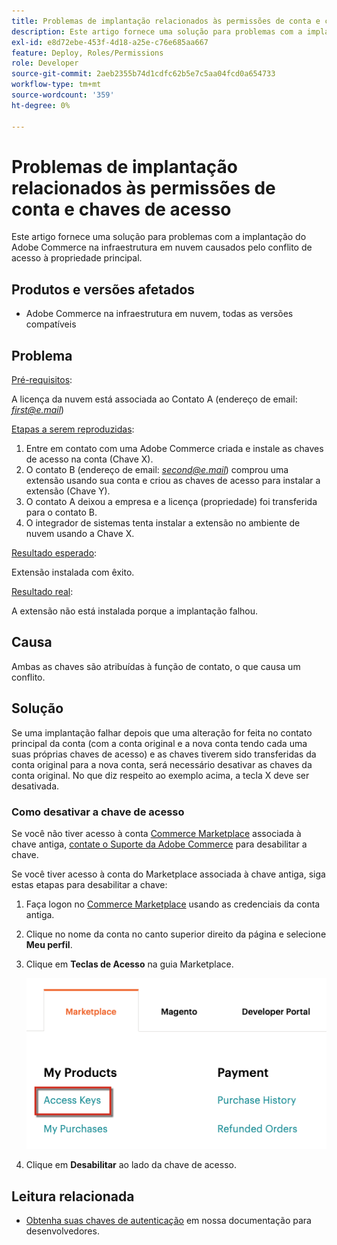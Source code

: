 ```yaml
---
title: Problemas de implantação relacionados às permissões de conta e chaves de acesso
description: Este artigo fornece uma solução para problemas com a implantação do Adobe Commerce na infraestrutura em nuvem causados pelo conflito de acesso à propriedade principal.
exl-id: e8d72ebe-453f-4d18-a25e-c76e685aa667
feature: Deploy, Roles/Permissions
role: Developer
source-git-commit: 2aeb2355b74d1cdfc62b5e7c5aa04fcd0a654733
workflow-type: tm+mt
source-wordcount: '359'
ht-degree: 0%

---
```


# Problemas de implantação relacionados às permissões de conta e chaves de acesso

Este artigo fornece uma solução para problemas com a implantação do Adobe Commerce na infraestrutura em nuvem causados pelo conflito de acesso à propriedade principal.

## Produtos e versões afetados

* Adobe Commerce na infraestrutura em nuvem, todas as versões compatíveis

## Problema

<u>Pré-requisitos</u>:

A licença da nuvem está associada ao Contato A (endereço de email: *<u>first@e.mail</u>*)

<u>Etapas a serem reproduzidas</u>:

1. Entre em contato com uma Adobe Commerce criada e instale as chaves de acesso na conta (Chave X).
1. O contato B (endereço de email: *<u>second@e.mail</u>*) comprou uma extensão usando sua conta e criou as chaves de acesso para instalar a extensão (Chave Y).
1. O contato A deixou a empresa e a licença (propriedade) foi transferida para o contato B.
1. O integrador de sistemas tenta instalar a extensão no ambiente de nuvem usando a Chave X.

<u>Resultado esperado</u>:

Extensão instalada com êxito.

<u>Resultado real</u>:

A extensão não está instalada porque a implantação falhou.

## Causa

Ambas as chaves são atribuídas à função de contato, o que causa um conflito.

## Solução

Se uma implantação falhar depois que uma alteração for feita no contato principal da conta (com a conta original e a nova conta tendo cada uma suas próprias chaves de acesso) e as chaves tiverem sido transferidas da conta original para a nova conta, será necessário desativar as chaves da conta original. No que diz respeito ao exemplo acima, a tecla X deve ser desativada.

### Como desativar a chave de acesso

Se você não tiver acesso à conta [Commerce Marketplace](https://marketplace.magento.com/) associada à chave antiga, [contate o Suporte da Adobe Commerce](/help/help-center-guide/help-center/magento-help-center-user-guide.md#submit-ticket) para desabilitar a chave.

Se você tiver acesso à conta do Marketplace associada à chave antiga, siga estas etapas para desabilitar a chave:

1. Faça logon no [Commerce Marketplace](https://marketplace.magento.com/) usando as credenciais da conta antiga.
1. Clique no nome da conta no canto superior direito da página e selecione **Meu perfil**.
1. Clique em **Teclas de Acesso** na guia Marketplace.

   ![magento_products_access_keys_2.4.1.png](/help/troubleshooting/miscellaneous/assets/magento_products_access_keys_2.4.1.png)

1. Clique em **Desabilitar** ao lado da chave de acesso.

## Leitura relacionada

* [Obtenha suas chaves de autenticação](https://experienceleague.adobe.com/en/docs/commerce-operations/installation-guide/prerequisites/authentication-keys) em nossa documentação para desenvolvedores.
